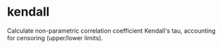 # kendall
Calculate non-parametric correlation coefficient Kendall's tau, accounting for censoring (upper/lower limits).
